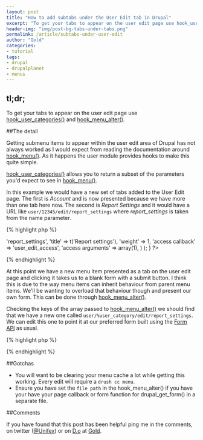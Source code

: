 ```yaml
---
layout: post
title: "How to add subtabs under the User Edit tab in Drupal"
excerpt: "To get your tabs to appear on the user edit page use hook_user_categories() and hook_menu_alter()"
header-img: "img/post-bg-tabs-under-tabs.png"
permalink: /article/subtabs-under-user-edit
author: "Gold"
categories:
- tutorial
tags:
- drupal
- drupalplanet
- menus
---
```


## tl;dr;

To get your tabs to appear on the user edit page use [hook_user_categories()] and [hook_menu_alter()].

##The detail

Getting submenu items to appear within the user edit area of Drupal has not always worked as I would expect from reading the documentation around [hook_menu()]. As it happens the user module provides hooks to make this quite simple.

[hook_user_categories()] allows you to return a subset of the parameters you'd expect to see in [hook_menu()].

In this example we would have a new set of tabs added to the User Edit page.  The first is *Account* and is now presented because we have more than one tab here now.  The second is *Report Settings* and it would have a URL like `user/12345/edit/report_settings` where *report_settings* is taken from the name parameter.

{% highlight php %}
<?php
/**
 * Implements hook_user_categories().
 */
function my_module_user_categories() {
  return array(
    array(
      'name' => 'report_settings',
      'title' => t('Report settings'),
      'weight' => 1,
      'access callback' => 'user_edit_access',
      'access arguments' => array(1),
    )
  );
}
?>
{% endhighlight %}

At this point we have a new menu item presented as a tab on the user edit page and clicking it takes us to a blank form with a submit button. I think this is due to the way menu items can inherit behaviour from parent menu items. We'll be wanting to overload that behaviour though and present our own form.  This can be done through [hook_menu_alter()].

Checking the keys of the array passed to [hook_menu_alter()] we should find that we have a new one called `user/%user_category/edit/report_settings`. We can edit this one to point it at our preferred form built using the [Form API] as usual.

{% highlight php %}
<?php
/**
 * Implements hook_menu_alter().
 */
function my_module_menu_alter(&$callbacks) {
  $callbacks['user/%user_category/edit/report_settings']['page arguments'] = array('my_module_user_report_settings', 1);
  // We need to set the file path as it defaults to the user module.
  $callbacks['user/%user_category/edit/report_settings']['file path'] = drupal_get_path('module', 'my_module');
  $callbacks['user/%user_category/edit/report_settings']['file'] = 'my_module.user.inc';
}
?>
{% endhighlight %}

##Gotchas

* You will want to be clearing your menu cache a lot while getting this working. Every edit will require a `drush cc menu`.
* Ensure you have set the `file path` in the hook_menu_alter() if you have your have your page callback or form function for drupal_get_form() in a separate file.

##Comments

If you have found that this post has been helpful ping me in the comments, on twitter ([@Unifex]) or on [D.o] at [Gold].

[D.o]:http://drupal.org
[Gold]:http://drupal.org/u/Gold
[@unifex]:http://twitter.com/unifex
[hook_user_categories()]:https://api.drupal.org/api/drupal/modules%21user%21user.api.php/function/hook_user_categories/7
[hook_menu_alter()]:https://api.drupal.org/api/drupal/modules%21system%21system.api.php/function/hook_menu_alter/7
[hook_menu()]:https://api.drupal.org/api/drupal/modules%21system%21system.api.php/function/hook_menu/7
[Form API]:https://api.drupal.org/api/drupal/includes%21form.inc/group/form_api/7
